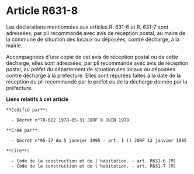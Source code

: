 # Article R631-8

Les déclarations mentionnées aux articles R. 631-6 et R. 631-7 sont adressées, par pli recommandé avec avis de réception
postal, au maire de la commune de situation des locaux ou déposées, contre décharge, à la mairie.

Accompagnées d'une copie de cet avis de réception postal ou de cette décharge, elles sont adressées, par pli recommandé avec
avis de réception postal, au préfet du département de situation des locaux ou déposées contre décharge à la préfecture. Elles
sont réputées faites à la date de la réception du pli recommandé par le préfet ou de la décharge donnée par la préfecture.

**Liens relatifs à cet article**

	**Codifié par**:

	  - Décret n°78-622 1978-05-31 JORF 8 JUIN 1978

	**Créé par**:

	  - Décret n°95-37 du 5 janvier 1995 - art. 1 () JORF 12 janvier 1995

	**Cite**:

	  - Code de la construction et de l'habitation. - art. R631-6 (M)
	  - Code de la construction et de l'habitation. - art. R631-7 (M)
